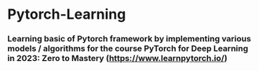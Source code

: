 # Pytorch-Learning

### Learning basic of Pytorch framework by implementing various models / algorithms for the course PyTorch for Deep Learning in 2023: Zero to Mastery (https://www.learnpytorch.io/)
